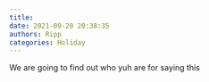 ```yaml
---
title: 
date: 2021-09-20 20:38:35
authors: Ripp
categories: Holiday
---
```


 We are going to find out who yuh are for saying this